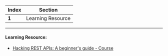Index | Section
---   | ---
**1** | Learning Resource

---

#### Learning Resource:

* [Hacking REST APIs: A beginner's guide - Course](https://www.udemy.com/course/hacking-rest-apis/)
